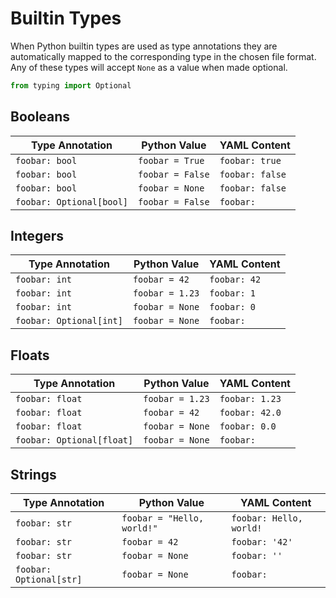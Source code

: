 <h1>Builtin Types</h1>

When Python builtin types are used as type annotations they are automatically mapped to the corresponding type in the chosen file format. Any of these types will accept `None` as a value when made optional.

```python
from typing import Optional
```

## Booleans

| Type Annotation          | Python Value     | YAML Content    |
| ------------------------ | ---------------- | --------------- |
| `foobar: bool`           | `foobar = True`  | `foobar: true`  |
| `foobar: bool`           | `foobar = False` | `foobar: false` |
| `foobar: bool`           | `foobar = None`  | `foobar: false` |
| `foobar: Optional[bool]` | `foobar = False` | `foobar:`       |

## Integers

| Type Annotation         | Python Value    | YAML Content |
| ----------------------- | --------------- | ------------ |
| `foobar: int`           | `foobar = 42`   | `foobar: 42` |
| `foobar: int`           | `foobar = 1.23` | `foobar: 1`  |
| `foobar: int`           | `foobar = None` | `foobar: 0`  |
| `foobar: Optional[int]` | `foobar = None` | `foobar:`    |

## Floats

| Type Annotation           | Python Value    | YAML Content   |
| ------------------------- | --------------- | -------------- |
| `foobar: float`           | `foobar = 1.23` | `foobar: 1.23` |
| `foobar: float`           | `foobar = 42`   | `foobar: 42.0` |
| `foobar: float`           | `foobar = None` | `foobar: 0.0`  |
| `foobar: Optional[float]` | `foobar = None` | `foobar:`      |

## Strings

| Type Annotation         | Python Value               | YAML Content            |
| ----------------------- | -------------------------- | ----------------------- |
| `foobar: str`           | `foobar = "Hello, world!"` | `foobar: Hello, world!` |
| `foobar: str`           | `foobar = 42`              | `foobar: '42'`          |
| `foobar: str`           | `foobar = None`            | `foobar: ''`            |
| `foobar: Optional[str]` | `foobar = None`            | `foobar:`               |
